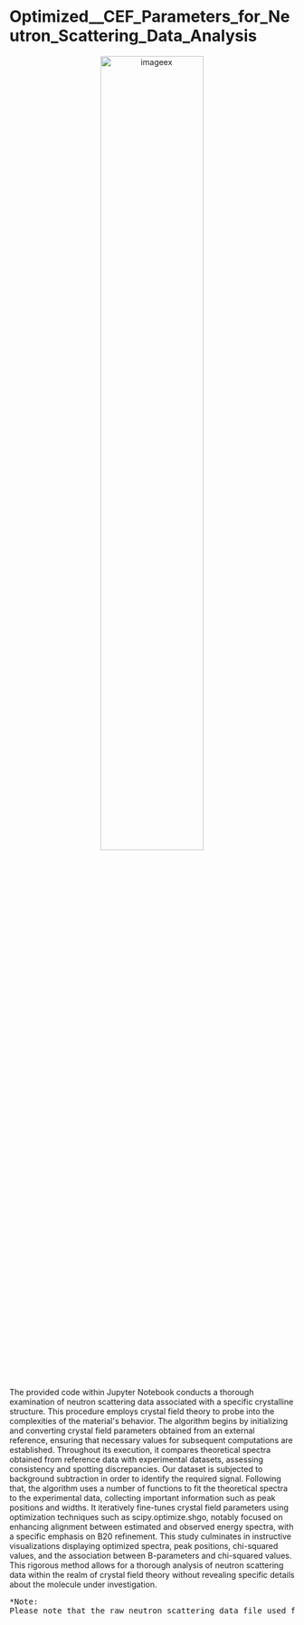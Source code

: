 # Optimized__CEF_Parameters_for_Neutron_Scattering_Data_Analysis
<p align="center">
  <img src="https://github.com/roysjmun0317/Optimized_CEF_Parameters_for_Neutron_Scattering_Data_Analysis/assets/78396618/391697bb-1e53-4cb7-8f6f-2e5ff3a92f68" alt="imageex" width="60%" />
</p>
The provided code within Jupyter Notebook conducts a thorough examination of neutron scattering data associated with a specific crystalline structure. This procedure employs crystal field theory to probe into the complexities of the material's behavior. The algorithm begins by initializing and converting crystal field parameters obtained from an external reference, ensuring that necessary values for subsequent computations are established. Throughout its execution, it compares theoretical spectra obtained from reference data with experimental datasets, assessing consistency and spotting discrepancies. Our dataset is subjected to background subtraction in order to identify the required signal. Following that, the algorithm uses a number of functions to fit the theoretical spectra to the experimental data, collecting important information such as peak positions and widths. It iteratively fine-tunes crystal field parameters using optimization techniques such as scipy.optimize.shgo, notably focused on enhancing alignment between estimated and observed energy spectra, with a specific emphasis on B20 refinement. This study culminates in instructive visualizations displaying optimized spectra, peak positions, chi-squared values, and the association between B-parameters and chi-squared values. This rigorous method allows for a thorough analysis of neutron scattering data within the realm of crystal field theory without revealing specific details about the molecule under investigation.
<pre>
*Note:
Please note that the raw neutron scattering data file used for this analysis is not included in this repo!
</pre>
